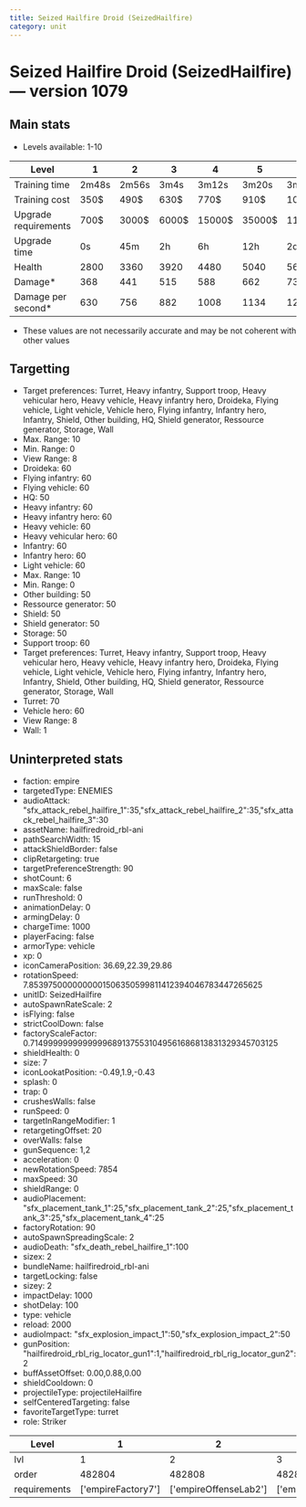 ```yaml
---
title: Seized Hailfire Droid (SeizedHailfire)
category: unit
---
```


# Seized Hailfire Droid (SeizedHailfire) — version 1079

## Main stats

  * Levels available: 1-10

|Level               |1    |2    |3    |4     |5     |6      |7      |8      |9       |10      |
|--------------------|-----|-----|-----|------|------|-------|-------|-------|--------|--------|
|Training time       |2m48s|2m56s|3m4s |3m12s |3m20s |3m28s  |3m36s  |3m16s  |3m23s   |3m30s   |
|Training cost       |350$ |490$ |630$ |770$  |910$  |1050$  |1190$  |1400$  |1470$   |1610$   |
|Upgrade requirements|700$ |3000$|6000$|15000$|35000$|115000$|175000$|350000$|1000000$|2000000$|
|Upgrade time        |0s   |45m  |2h   |6h    |12h   |2d     |3d     |5d     |1w      |1w3d    |
|Health              |2800 |3360 |3920 |4480  |5040  |5600   |6160   |6720   |7280    |8400    |
|Damage*             |368  |441  |515  |588   |662   |735    |809    |882    |956     |1103    |
|Damage per second*  |630  |756  |882  |1008  |1134  |1260   |1386   |1512   |1638    |1890    |

* These values are not necessarily accurate and may be not coherent with other values

## Targetting

  * Target preferences: Turret, Heavy infantry, Support troop, Heavy vehicular hero, Heavy vehicle, Heavy infantry hero, Droideka, Flying vehicle, Light vehicle, Vehicle hero, Flying infantry, Infantry hero, Infantry, Shield, Other building, HQ, Shield generator, Ressource generator, Storage, Wall
  * Max. Range: 10
  * Min. Range: 0
  * View Range: 8
  * Droideka: 60
  * Flying infantry: 60
  * Flying vehicle: 60
  * HQ: 50
  * Heavy infantry: 60
  * Heavy infantry hero: 60
  * Heavy vehicle: 60
  * Heavy vehicular hero: 60
  * Infantry: 60
  * Infantry hero: 60
  * Light vehicle: 60
  * Max. Range: 10
  * Min. Range: 0
  * Other building: 50
  * Ressource generator: 50
  * Shield: 50
  * Shield generator: 50
  * Storage: 50
  * Support troop: 60
  * Target preferences: Turret, Heavy infantry, Support troop, Heavy vehicular hero, Heavy vehicle, Heavy infantry hero, Droideka, Flying vehicle, Light vehicle, Vehicle hero, Flying infantry, Infantry hero, Infantry, Shield, Other building, HQ, Shield generator, Ressource generator, Storage, Wall
  * Turret: 70
  * Vehicle hero: 60
  * View Range: 8
  * Wall: 1

## Uninterpreted stats

  * faction: empire
  * targetedType: ENEMIES
  * audioAttack: "sfx_attack_rebel_hailfire_1":35,"sfx_attack_rebel_hailfire_2":35,"sfx_attack_rebel_hailfire_3":30
  * assetName: hailfiredroid_rbl-ani
  * pathSearchWidth: 15
  * attackShieldBorder: false
  * clipRetargeting: true
  * targetPreferenceStrength: 90
  * shotCount: 6
  * maxScale: false
  * runThreshold: 0
  * animationDelay: 0
  * armingDelay: 0
  * chargeTime: 1000
  * playerFacing: false
  * armorType: vehicle
  * xp: 0
  * iconCameraPosition: 36.69,22.39,29.86
  * rotationSpeed: 7.8539750000000001506350599811412394046783447265625
  * unitID: SeizedHailfire
  * autoSpawnRateScale: 2
  * isFlying: false
  * strictCoolDown: false
  * factoryScaleFactor: 0.71499999999999996891375531049561686813831329345703125
  * shieldHealth: 0
  * size: 7
  * iconLookatPosition: -0.49,1.9,-0.43
  * splash: 0
  * trap: 0
  * crushesWalls: false
  * runSpeed: 0
  * targetInRangeModifier: 1
  * retargetingOffset: 20
  * overWalls: false
  * gunSequence: 1,2
  * acceleration: 0
  * newRotationSpeed: 7854
  * maxSpeed: 30
  * shieldRange: 0
  * audioPlacement: "sfx_placement_tank_1":25,"sfx_placement_tank_2":25,"sfx_placement_tank_3":25,"sfx_placement_tank_4":25
  * factoryRotation: 90
  * autoSpawnSpreadingScale: 2
  * audioDeath: "sfx_death_rebel_hailfire_1":100
  * sizex: 2
  * bundleName: hailfiredroid_rbl-ani
  * targetLocking: false
  * sizey: 2
  * impactDelay: 1000
  * shotDelay: 100
  * type: vehicle
  * reload: 2000
  * audioImpact: "sfx_explosion_impact_1":50,"sfx_explosion_impact_2":50
  * gunPosition: "hailfiredroid_rbl_rig_locator_gun1":1,"hailfiredroid_rbl_rig_locator_gun2":2
  * buffAssetOffset: 0.00,0.88,0.00
  * shieldCooldown: 0
  * projectileType: projectileHailfire
  * selfCenteredTargeting: false
  * favoriteTargetType: turret
  * role: Striker

|Level       |1                 |2                    |3                    |4                    |5                    |6                    |7                    |8                    |9                    |10                    |
|------------|------------------|---------------------|---------------------|---------------------|---------------------|---------------------|---------------------|---------------------|---------------------|----------------------|
|lvl         |1                 |2                    |3                    |4                    |5                    |6                    |7                    |8                    |9                    |10                    |
|order       |482804            |482808               |482812               |482816               |482820               |482824               |482828               |482832               |482836               |482840                |
|requirements|['empireFactory7']|['empireOffenseLab2']|['empireOffenseLab3']|['empireOffenseLab4']|['empireOffenseLab5']|['empireOffenseLab6']|['empireOffenseLab7']|['empireOffenseLab8']|['empireOffenseLab9']|['empireOffenseLab10']|

